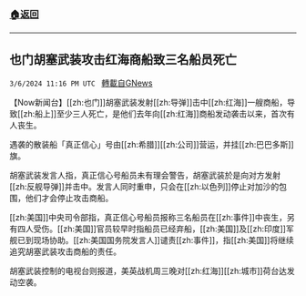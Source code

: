 ###  [:house:返回](README.md)
---


## 也门胡塞武装攻击红海商船致三名船员死亡
`3/6/2024 11:16 PM UTC ` [轉載自GNews](https://gnews.org/articles/2371952)

【Now新闻台】[[zh:也门]]胡塞武装发射[[zh:导弹]]击中[[zh:红海]]一艘商船，导致[[zh:船上]]至少三人死亡，是他们去年向[[zh:红海]]商船发动袭击以来，首次有人丧生。

遇袭的散装船「真正信心」号由[[zh:希腊]][[zh:公司]]营运，并挂[[zh:巴巴多斯]]旗。

胡塞武装发言人指，真正信心号船员未有理会警告，胡塞武装於是向对方发射[[zh:反舰导弹]]并击中。发言人同时重申，只会在[[zh:以色列]]停止对加沙的包围，他们才会停止攻击商船。

[[zh:美国]]中央司令部指，真正信心号船员报称三名船员在[[zh:事件]]中丧生，另有四人受伤。[[zh:美国]]官员较早时指船员已经弃船，[[zh:美国]]及[[zh:印度]]军舰已到现场协助。[[zh:美国国务院发言人]]谴责[[zh:事件]]，指[[zh:美国]]将继续追究胡塞武装攻击商船的责任。

胡塞武装控制的电视台则报道，美英战机周三晚对[[zh:红海]][[zh:城市]]荷台达发动空袭。
